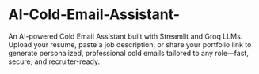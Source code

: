 # AI-Cold-Email-Assistant-
An AI-powered Cold Email Assistant built with Streamlit and Groq LLMs. Upload your resume, paste a job description, or share your portfolio link to generate personalized, professional cold emails tailored to any role—fast, secure, and recruiter-ready.
